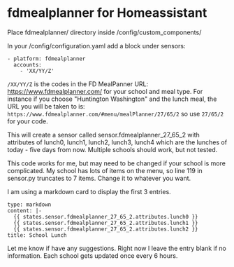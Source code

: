 # fdmealplanner for Homeassistant

Place fdmealplanner/ directory inside /config/custom_components/

In your /config/configuration.yaml add a block under sensors:

```
- platform: fdmealplanner
  accounts:
    - 'XX/YY/Z'

```      
      
`/XX/YY/Z` is the codes in the FD MealPanner URL: https://www.fdmealplanner.com/ for your school and meal type. For instance if you choose "Huntington Washington"  and the lunch meal, the URL you will be taken to is: `https://www.fdmealplanner.com/#menu/mealPlanner/27/65/2` so use `27/65/2` for your code.

This will create a sensor called sensor.fdmealplanner_27_65_2 with attributes of lunch0, lunch1, lunch2, lunch3, lunch4 which are the lunches of today - five days from now.
Multiple schools should work, but not tested.

This code works for me, but may need to be changed if your school is more complicated. My school has lots of items on the menu, so line 119 in sensor.py truncates to 7 items. Change it to whatever you want.

I am using a markdown card to display the first 3 entries.

```
type: markdown
content: |-
  {{ states.sensor.fdmealplanner_27_65_2.attributes.lunch0 }}
  {{ states.sensor.fdmealplanner_27_65_2.attributes.lunch1 }}
  {{ states.sensor.fdmealplanner_27_65_2.attributes.lunch2 }}
title: School Lunch

```
Let me know if have any suggestions. Right now I leave the entry blank if no information. Each school gets updated once every 6 hours. 

